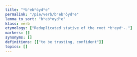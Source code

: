```yaml
---
title: "*bʰebʰóydʰe"
permalink: "/pie/verb/bʰebʰóydʰe"
lemma_to_sort: "bʰebʰoydʰe"
klass: verb
etymology: ["Reduplicated stative of the root *bʰeydʰ-."]
markers: []
synonyms: []
definitions: [["to be trusting, confident"]]
topics: []
---
```

